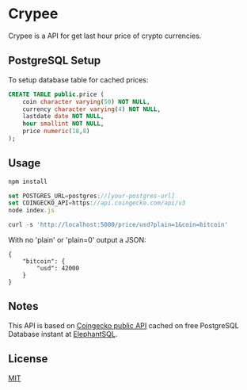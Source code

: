 # Crypee

Crypee is a API for get last hour price of crypto currencies.


## PostgreSQL Setup
To setup database table for cached prices:

```sql
CREATE TABLE public.price (
    coin character varying(50) NOT NULL,
    currency character varying(4) NOT NULL,
    lastdate date NOT NULL,
    hour smallint NOT NULL,
    price numeric(18,8)
);
```

## Usage

```javascript
npm install 

set POSTGRES_URL=postgres://[your-postgres-url]
set COINGECKO_API=https://api.coingecko.com/api/v3
node index.js

curl -s 'http://localhost:5000/price/usd?plain=1&coin=bitcoin'
```

With no 'plain' or 'plain=0' output a JSON: 

```javscript
{
    "bitcoin": {
        "usd": 42000
    }
}
```

## Notes
This API is based on [Coingecko public API](https://www.coingecko.com/en/api) cached on free PostgreSQL Database instant at [ElephantSQL](https://www.elephantsql.com).

## License
[MIT](https://choosealicense.com/licenses/mit/)
